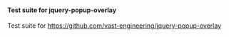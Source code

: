 #### Test suite for jquery-popup-overlay

Test suite for https://github.com/vast-engineering/jquery-popup-overlay
